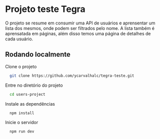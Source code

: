 
# Projeto teste Tegra

O projeto se resume em consumir uma API de usuários e aprensentar um lista dos mesmos, onde podem ser filtrados pelo nome. A lista também é aprensatada em páginas, além disso temos uma página de detalhes de cada usuário.

## Rodando localmente

Clone o projeto

```bash
  git clone https://github.com/ycarvalhalc/tegra-teste.git
```

Entre no diretório do projeto

```bash
  cd users-project
```

Instale as dependências

```bash
  npm install
```

Inicie o servidor

```bash
  npm run dev
```